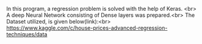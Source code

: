 In this program, a regression problem is solved with the help of Keras. <br\>
A deep Neural Network consisting of Dense layers was prepared.<br\>
The Dataset utilized, is given below(link):<br\>
https://www.kaggle.com/c/house-prices-advanced-regression-techniques/data
